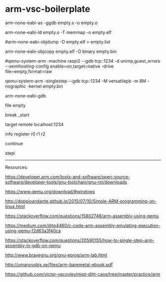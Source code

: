 # arm-vsc-boilerplate

arm-none-eabi-as -ggdb empty.s -o empty.o 

arm-none-eabi-ld empty.o -T memmap -o empty.elf

#arm-none-eabi-objdump -D empty.elf > empty.list

arm-none-eabi-objcopy empty.elf -O binary empty.bin 

#qemu-system-arm -machine raspi2 --gdb tcp::1234 -d unimp,guest_errors --semihosting-config enable=on,target=native -drive file=empty,format=raw

qemu-system-arm -singlestep --gdb tcp::1234 -M versatilepb -m 8M -nographic -kernel empty.bin


arm-none-eabi-gdb

file empty

break _start

target remote localhost:1234


info register r0 r1 r2


continue

stepi


---------------------------------------

Resources:

https://developer.arm.com/tools-and-software/open-source-software/developer-tools/gnu-toolchain/gnu-rm/downloads

https://www.qemu.org/download/#windows


http://doppioandante.github.io/2015/07/10/Simple-ARM-programming-on-linux.html

https://stackoverflow.com/questions/15802748/arm-assembly-using-qemu

https://medium.com/@tp4460/c-code-arm-assembly-emulating-execution-using-qemu-f2d63a3f40ca

https://stackoverflow.com/questions/20590155/how-to-single-step-arm-assembly-in-gdb-on-qemu



http://www.bravegnu.org/gnu-eprog/arm-lab.html

http://umanovskis.se/files/arm-baremetal-ebook.pdf


https://github.com/victor-yacovlev/mipt-diht-caos/tree/master/practice/arm
